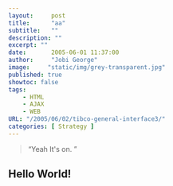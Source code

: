 ```yaml
---
layout:     post
title:      "aa"
subtitle:   ""
description: ""
excerpt: ""
date:       2005-06-01 11:37:00
author:     "Jobi George"
image:     "static/img/grey-transparent.jpg"
published: true
showtoc: false 
tags:
    - HTML
    - AJAX
    - WEB
URL: "/2005/06/02/tibco-general-interface3/"
categories: [ Strategy ]
---
```


> “Yeah It's on. ”


## Hello World!

